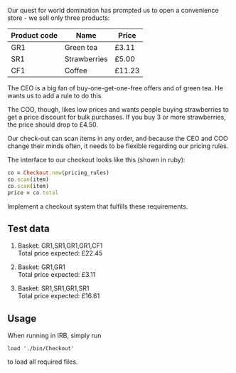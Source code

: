 Our quest for world domination has prompted us to open a convenience store - we sell only three products:


Product code | Name         | Price
-------------|--------------|----------
GR1          | Green tea    |  £3.11
SR1          | Strawberries |  £5.00
CF1          | Coffee       |  £11.23

 
The CEO is a big fan of buy-one-get-one-free offers and of green tea. He wants us to add a rule to do this.
 
The COO, though, likes low prices and wants people buying strawberries to get a price discount for bulk purchases. If you buy 3 or more strawberries, the price should drop to £4.50.
 
Our check-out can scan items in any order, and because the CEO and COO change their minds often, it needs to be flexible regarding our pricing rules.
 
The interface to our checkout looks like this (shown in ruby):
 
 ```ruby
 co = Checkout.new(pricing_rules)
 co.scan(item)
 co.scan(item)
 price = co.total
 ```
 
Implement a checkout system that fulfills these requirements.
 
Test data
---------
 
1. Basket: GR1,SR1,GR1,GR1,CF1  
   Total price expected: £22.45
 
2. Basket: GR1,GR1  
   Total price expected: £3.11
 
3. Basket: SR1,SR1,GR1,SR1  
   Total price expected: £16.61

Usage
----

When running in IRB, simply run 
```
load './bin/Checkout'
```

to load all required files. 
